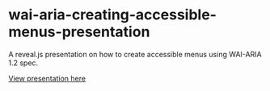 # wai-aria-creating-accessible-menus-presentation
A reveal.js presentation on how to create accessible menus using WAI-ARIA 1.2 spec.

[View presentation here](https://nicdford.github.io/wai-aria-creating-accessible-menus-presentation/)
